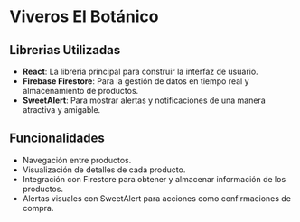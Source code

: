 # Viveros El Botánico


## Librerias Utilizadas

- **React**: La libreria principal para construir la interfaz de usuario.
- **Firebase Firestore**: Para la gestión de datos en tiempo real y almacenamiento de productos.
- **SweetAlert**: Para mostrar alertas y notificaciones de una manera atractiva y amigable.

## Funcionalidades

- Navegación entre productos.
- Visualización de detalles de cada producto.
- Integración con Firestore para obtener y almacenar información de los productos.
- Alertas visuales con SweetAlert para acciones como confirmaciones de compra.

